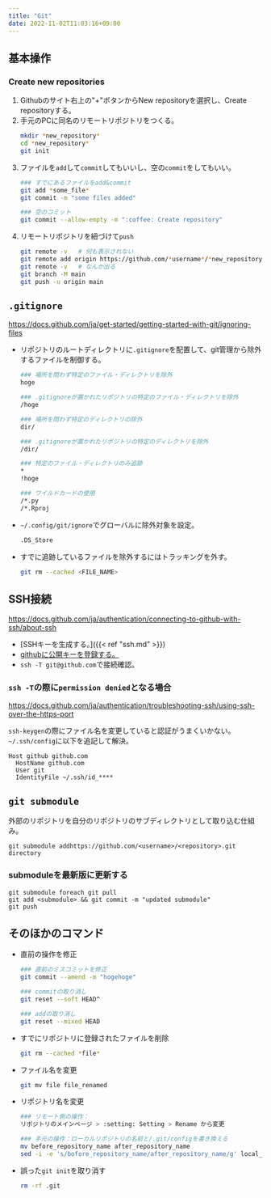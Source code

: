 ```yaml
---
title: "Git"
date: 2022-11-02T11:03:16+09:00
---
```


## 基本操作
### Create new repositories
1. Githubのサイト右上の"+"ボタンからNew repositoryを選択し、Create repositoryする。
1. 手元のPCに同名のリモートリポジトリをつくる。
	```sh
	mkdir *new_repository*
	cd *new_repository*
	git init
	```
1. ファイルを`add`して`commit`してもいいし、空の`commit`をしてもいい。
	```sh
	### すでにあるファイルをadd&commit
	git add *some_file*
	git commit -m "some files added"

	### 空のコミット
	git commit --allow-empty -m ":coffee: Create repository"
	```
1. リモートリポジトリを紐づけて`push`
	```sh
	git remote -v	# 何も表示されない
	git remote add origin https://github.com/*username*/*new_repository*.git
	git remote -v	# なんか出る
	git branch -M main
	git push -u origin main
	```

## `.gitignore`
https://docs.github.com/ja/get-started/getting-started-with-git/ignoring-files

- リポジトリのルートディレクトリに`.gitignore`を配置して、git管理から除外するファイルを制御する。
	```sh
	### 場所を問わず特定のファイル・ディレクトリを除外
	hoge

	### .gitignoreが置かれたリポジトリの特定のファイル・ディレクトリを除外
	/hoge

	### 場所を問わず特定のディレクトリの除外
	dir/

	### .gitignoreが置かれたリポジトリの特定のディレクトリを除外
	/dir/

	### 特定のファイル・ディレクトリのみ追跡
	*
	!hoge
	
	### ワイルドカードの使用
	/*.py
	/*.Rproj
	```

- `~/.config/git/ignore`でグローバルに除外対象を設定。
	```sh
	.DS_Store
	```

- すでに追跡しているファイルを除外するにはトラッキングを外す。
	```sh
	git rm --cached <FILE_NAME>
	```

## SSH接続
https://docs.github.com/ja/authentication/connecting-to-github-with-ssh/about-ssh

- [SSHキーを生成する。]({{< ref "ssh.md" >}})
- [githubに公開キーを登録する。](https://docs.github.com/ja/authentication/connecting-to-github-with-ssh/adding-a-new-ssh-key-to-your-github-account)
- `ssh -T git@github.com`で接続確認。

### `ssh -T`の際に`permission denied`となる場合
https://docs.github.com/ja/authentication/troubleshooting-ssh/using-ssh-over-the-https-port

`ssh-keygen`の際にファイル名を変更していると認証がうまくいかない。`~/.ssh/config`に以下を追記して解決。
```
Host github github.com
  HostName github.com
  User git
  IdentityFile ~/.ssh/id_****
```

## `git submodule`
外部のリポジトリを自分のリポジトリのサブディレクトリとして取り込む仕組み。
```
git submodule addhttps://github.com/<username>/<repository>.git directory
```

### submoduleを最新版に更新する
```
git submodule foreach git pull
git add <submodule> && git commit -m "updated submodule"
git push
```

## そのほかのコマンド
- 直前の操作を修正
	```sh
	### 直前のミスコミットを修正
	git commit --amend -m "hogehoge"

	### commitの取り消し
	git reset --soft HEAD^

	### addの取り消し
	git reset --mixed HEAD
	```

- すでにリポジトリに登録されたファイルを削除
	```sh
	git rm --cached *file*
	```

- ファイル名を変更
	```sh
	git mv file file_renamed
	```

- リポジトリ名を変更
	```sh
	### リモート側の操作：
	リポジトリのメインページ > :setting: Setting > Rename から変更

	### 手元の操作：ローカルリポジトリの名前と/.git/configを書き換える
	mv before_repository_name after_repository_name
	sed -i -e 's/bofore_repository_name/after_repository_name/g' local_repository/.git/config
	```

- 誤った`git init`を取り消す
	```sh
	rm -rf .git
	```


